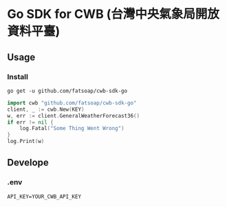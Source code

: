 # Go SDK for CWB (台灣中央氣象局開放資料平臺)

## Usage

### Install

```
go get -u github.com/fatsoap/cwb-sdk-go
```

```go
import cwb "github.com/fatsoap/cwb-sdk-go"
client, _ := cwb.New(KEY)
w, err := client.GeneralWeatherForecast36()
if err != nil {
    log.Fatal("Some Thing Went Wrong")
}
log.Print(w)
```

## Develope

### .env

```
API_KEY=YOUR_CWB_API_KEY
```
